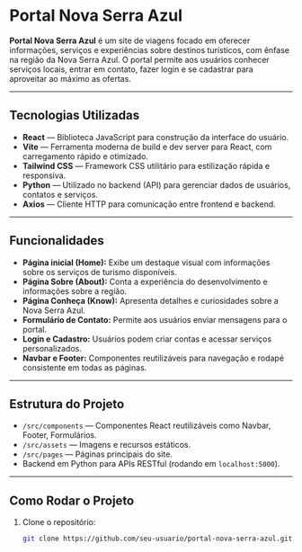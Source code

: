 # Portal Nova Serra Azul

**Portal Nova Serra Azul** é um site de viagens focado em oferecer informações, serviços e experiências sobre destinos turísticos, com ênfase na região da Nova Serra Azul. O portal permite aos usuários conhecer serviços locais, entrar em contato, fazer login e se cadastrar para aproveitar ao máximo as ofertas.

---

## Tecnologias Utilizadas

- **React** — Biblioteca JavaScript para construção da interface do usuário.
- **Vite** — Ferramenta moderna de build e dev server para React, com carregamento rápido e otimizado.
- **Tailwind CSS** — Framework CSS utilitário para estilização rápida e responsiva.
- **Python** — Utilizado no backend (API) para gerenciar dados de usuários, contatos e serviços.
- **Axios** — Cliente HTTP para comunicação entre frontend e backend.

---

## Funcionalidades

- **Página inicial (Home):** Exibe um destaque visual com informações sobre os serviços de turismo disponíveis.
- **Página Sobre (About):** Conta a experiência do desenvolvimento e informações sobre a região.
- **Página Conheça (Know):** Apresenta detalhes e curiosidades sobre a Nova Serra Azul.
- **Formulário de Contato:** Permite aos usuários enviar mensagens para o portal.
- **Login e Cadastro:** Usuários podem criar contas e acessar serviços personalizados.
- **Navbar e Footer:** Componentes reutilizáveis para navegação e rodapé consistente em todas as páginas.

---

## Estrutura do Projeto

- `/src/components` — Componentes React reutilizáveis como Navbar, Footer, Formulários.
- `/src/assets` — Imagens e recursos estáticos.
- `/src/pages` — Páginas principais do site.
- Backend em Python para APIs RESTful (rodando em `localhost:5000`).

---

## Como Rodar o Projeto

1. Clone o repositório:
   ```bash
   git clone https://github.com/seu-usuario/portal-nova-serra-azul.git